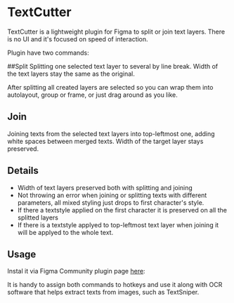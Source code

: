# TextCutter

TextCutter is a lightweight plugin for Figma to split or join text layers. There is no UI and it's focused on speed of interaction.

Plugin have two commands:

##Split
Splitting one selected text layer to several by line break. Width of the text layers stay the same as the original.

After splitting all created layers are selected so you can wrap them into autolayout, group or frame, or just drag around as you like.

## Join

Joining texts from the selected text layers into top-leftmost one, adding white spaces between merged texts. Width of the target layer stays preserved.

## Details

- Width of text layers preserved both with splitting and joining
- Not throwing an error when joining or splitting texts with different parameters, all mixed styling just drops to first character's style.
- If there a textstyle applied on the first character it is preserved on all the splitted layers
- If there is a textstyle applyed to top-leftmost text layer when joining it will be applyed to the whole text.

## Usage

Instal it via Figma Community plugin page [here](https://www.figma.com/community/plugin/739131137116544548/TextCutter):

It is handy to assign both commands to hotkeys and use it along with OCR software that helps extract texts from images, such as TextSniper.

